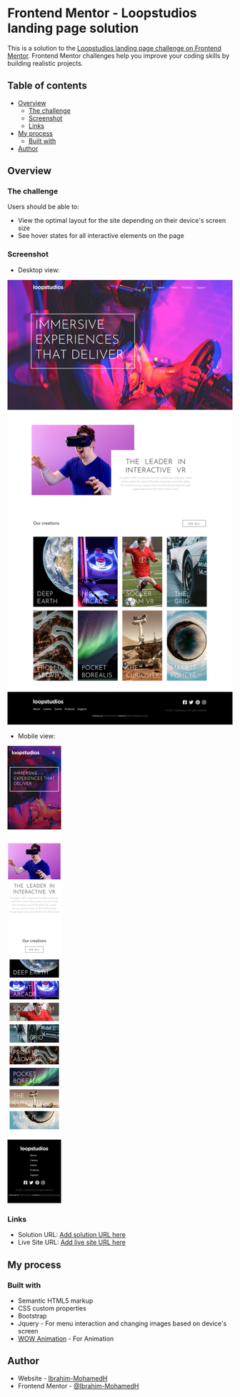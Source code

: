 # Frontend Mentor - Loopstudios landing page solution

This is a solution to the [Loopstudios landing page challenge on Frontend Mentor](https://www.frontendmentor.io/challenges/loopstudios-landing-page-N88J5Onjw). Frontend Mentor challenges help you improve your coding skills by building realistic projects.

## Table of contents

- [Overview](#overview)
  - [The challenge](#the-challenge)
  - [Screenshot](#screenshot)
  - [Links](#links)
- [My process](#my-process)
  - [Built with](#built-with)
- [Author](#author)

## Overview

### The challenge

Users should be able to:

- View the optimal layout for the site depending on their device's screen size
- See hover states for all interactive elements on the page

### Screenshot

- Desktop view:

![](./assets/images/screenshots/desktop_screenshot.png)

- Mobile view:

![](./assets/images/screenshots/mobile_screenshot.png)

### Links

- Solution URL: [Add solution URL here](https://your-solution-url.com)
- Live Site URL: [Add live site URL here](https://ibrahim-MohamedH.github.io/Loopstudios-landing-page/)

## My process

### Built with

- Semantic HTML5 markup
- CSS custom properties
- Bootstrap
- Jquery - For menu interaction and changing images based on device's screen
- [WOW Animation](https://wowjs.uk/) - For Animation

## Author

- Website - [Ibrahim-MohamedH](https://github.com/Ibrahim-MohamedH)
- Frontend Mentor - [@Ibrahim-MohamedH](https://www.frontendmentor.io/profile/Ibrahim-MohamedH)
